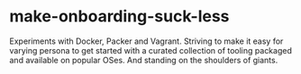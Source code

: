 # make-onboarding-suck-less
Experiments with Docker, Packer and Vagrant. Striving to make it easy for varying persona to get started with a curated collection of tooling packaged and available on popular OSes.  And standing on the shoulders of giants.
